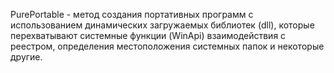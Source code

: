 ﻿PurePortable - метод создания портативных программ с использованием динамических загружаемых библиотек (dll), которые перехватывают системные функции (WinApi) взаимодействия с реестром, определения местоположения системных папок и некоторые другие.
